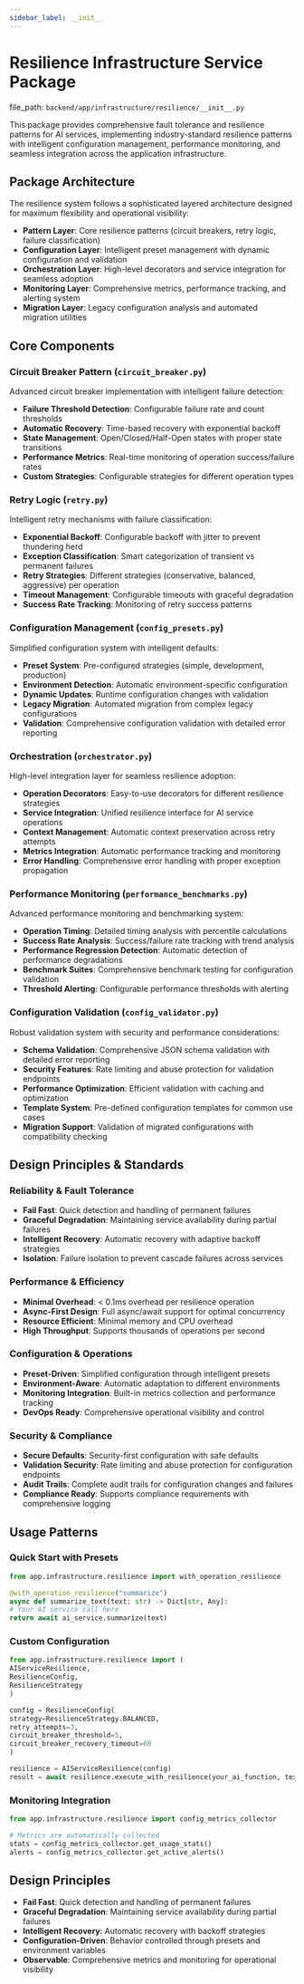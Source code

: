 ```yaml
---
sidebar_label: __init__
---
```


# Resilience Infrastructure Service Package

  file_path: `backend/app/infrastructure/resilience/__init__.py`

This package provides comprehensive fault tolerance and resilience patterns for AI services,
implementing industry-standard resilience patterns with intelligent configuration management,
performance monitoring, and seamless integration across the application infrastructure.

## Package Architecture

The resilience system follows a sophisticated layered architecture designed for maximum
flexibility and operational visibility:

- **Pattern Layer**: Core resilience patterns (circuit breakers, retry logic, failure classification)
- **Configuration Layer**: Intelligent preset management with dynamic configuration and validation
- **Orchestration Layer**: High-level decorators and service integration for seamless adoption
- **Monitoring Layer**: Comprehensive metrics, performance tracking, and alerting system
- **Migration Layer**: Legacy configuration analysis and automated migration utilities

## Core Components

### Circuit Breaker Pattern (`circuit_breaker.py`)
Advanced circuit breaker implementation with intelligent failure detection:
- **Failure Threshold Detection**: Configurable failure rate and count thresholds
- **Automatic Recovery**: Time-based recovery with exponential backoff
- **State Management**: Open/Closed/Half-Open states with proper state transitions
- **Performance Metrics**: Real-time monitoring of operation success/failure rates
- **Custom Strategies**: Configurable strategies for different operation types

### Retry Logic (`retry.py`)
Intelligent retry mechanisms with failure classification:
- **Exponential Backoff**: Configurable backoff with jitter to prevent thundering herd
- **Exception Classification**: Smart categorization of transient vs permanent failures
- **Retry Strategies**: Different strategies (conservative, balanced, aggressive) per operation
- **Timeout Management**: Configurable timeouts with graceful degradation
- **Success Rate Tracking**: Monitoring of retry success patterns

### Configuration Management (`config_presets.py`)
Simplified configuration system with intelligent defaults:
- **Preset System**: Pre-configured strategies (simple, development, production)
- **Environment Detection**: Automatic environment-specific configuration
- **Dynamic Updates**: Runtime configuration changes with validation
- **Legacy Migration**: Automated migration from complex legacy configurations
- **Validation**: Comprehensive configuration validation with detailed error reporting

### Orchestration (`orchestrator.py`)
High-level integration layer for seamless resilience adoption:
- **Operation Decorators**: Easy-to-use decorators for different resilience strategies
- **Service Integration**: Unified resilience interface for AI service operations
- **Context Management**: Automatic context preservation across retry attempts
- **Metrics Integration**: Automatic performance tracking and monitoring
- **Error Handling**: Comprehensive error handling with proper exception propagation

### Performance Monitoring (`performance_benchmarks.py`)
Advanced performance monitoring and benchmarking system:
- **Operation Timing**: Detailed timing analysis with percentile calculations
- **Success Rate Analysis**: Success/failure rate tracking with trend analysis
- **Performance Regression Detection**: Automatic detection of performance degradations
- **Benchmark Suites**: Comprehensive benchmark testing for configuration validation
- **Threshold Alerting**: Configurable performance thresholds with alerting

### Configuration Validation (`config_validator.py`)
Robust validation system with security and performance considerations:
- **Schema Validation**: Comprehensive JSON schema validation with detailed error reporting
- **Security Features**: Rate limiting and abuse protection for validation endpoints
- **Performance Optimization**: Efficient validation with caching and optimization
- **Template System**: Pre-defined configuration templates for common use cases
- **Migration Support**: Validation of migrated configurations with compatibility checking

## Design Principles & Standards

### Reliability & Fault Tolerance
- **Fail Fast**: Quick detection and handling of permanent failures
- **Graceful Degradation**: Maintaining service availability during partial failures
- **Intelligent Recovery**: Automatic recovery with adaptive backoff strategies
- **Isolation**: Failure isolation to prevent cascade failures across services

### Performance & Efficiency
- **Minimal Overhead**: < 0.1ms overhead per resilience operation
- **Async-First Design**: Full async/await support for optimal concurrency
- **Resource Efficient**: Minimal memory and CPU overhead
- **High Throughput**: Supports thousands of operations per second

### Configuration & Operations
- **Preset-Driven**: Simplified configuration through intelligent presets
- **Environment-Aware**: Automatic adaptation to different environments
- **Monitoring Integration**: Built-in metrics collection and performance tracking
- **DevOps Ready**: Comprehensive operational visibility and control

### Security & Compliance
- **Secure Defaults**: Security-first configuration with safe defaults
- **Validation Security**: Rate limiting and abuse protection for configuration endpoints
- **Audit Trails**: Complete audit trails for configuration changes and failures
- **Compliance Ready**: Supports compliance requirements with comprehensive logging

## Usage Patterns

### Quick Start with Presets
```python
from app.infrastructure.resilience import with_operation_resilience

@with_operation_resilience("summarize")
async def summarize_text(text: str) -> Dict[str, Any]:
# Your AI service call here
return await ai_service.summarize(text)
```

### Custom Configuration
```python
from app.infrastructure.resilience import (
AIServiceResilience,
ResilienceConfig,
ResilienceStrategy
)

config = ResilienceConfig(
strategy=ResilienceStrategy.BALANCED,
retry_attempts=3,
circuit_breaker_threshold=5,
circuit_breaker_recovery_timeout=60
)

resilience = AIServiceResilience(config)
result = await resilience.execute_with_resilience(your_ai_function, text)
```

### Monitoring Integration
```python
from app.infrastructure.resilience import config_metrics_collector

# Metrics are automatically collected
stats = config_metrics_collector.get_usage_stats()
alerts = config_metrics_collector.get_active_alerts()
```

## Design Principles

- **Fail Fast**: Quick detection and handling of permanent failures
- **Graceful Degradation**: Maintaining service availability during partial failures
- **Intelligent Recovery**: Automatic recovery with backoff strategies
- **Configuration-Driven**: Behavior controlled through presets and environment variables
- **Observable**: Comprehensive metrics and monitoring for operational visibility
